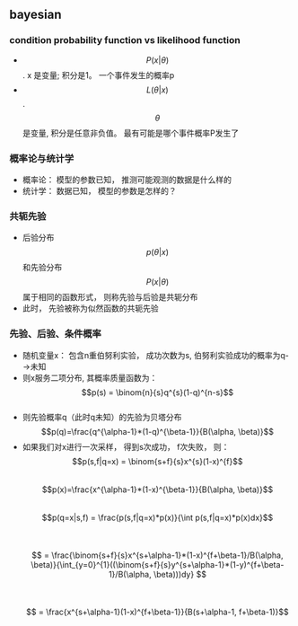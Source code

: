 ## bayesian
### condition probability function vs likelihood function
- $$P(x|\theta)$$  . x 是变量;  积分是1。 一个事件发生的概率p <br/> 
- $$L(\theta|x)$$  . $$\theta$$是变量, 积分是任意非负值。 最有可能是哪个事件概率P发生了 <br/>

### 概率论与统计学
- 概率论： 模型的参数已知， 推测可能观测的数据是什么样的 <br/>
- 统计学： 数据已知， 模型的参数是怎样的？ <br/>

### 共轭先验
- 后验分布$$p(\theta|x)$$和先验分布$$P(x|\theta)$$ 属于相同的函数形式， 则称先验与后验是共轭分布
- 此时， 先验被称为似然函数的共轭先验

### 先验、后验、条件概率
- 随机变量x： 包含n重伯努利实验， 成功次数为s, 伯努利实验成功的概率为q-->未知
- 则x服务二项分布, 其概率质量函数为：<br/>
    $$p(s) = \binom{n}{s}q^{s}(1-q)^{n-s}$$ <br/>  
- 则先验概率q（此时q未知）的先验为贝塔分布 <br/>
    $$p(q)=\frac{q^{\alpha-1}*(1-q)^{\beta-1}}{B(\alpha, \beta)}$$
- 如果我们对x进行一次采样， 得到s次成功， f次失败， 则： <br/>
    $$p(s,f|q=x) = \binom{s+f}{s}x^{s}(1-x)^{f}$$ <br/> 
    $$p(x)=\frac{x^{\alpha-1}*(1-x)^{\beta-1}}{B(\alpha, \beta)}$$ <br/>
    $$p(q=x|s,f) = \frac{p(s,f|q=x)*p(x)}{\int p(s,f|q=x)*p(x)dx}$$  <br/>
    &emsp;&emsp;&emsp;&emsp;&emsp;&emsp;$$ = \frac{\binom{s+f}{s}x^{s+\alpha-1}*(1-x)^{f+\beta-1}/B(\alpha, \beta)}{\int_{y=0}^{1}((\binom{s+f}{s}y^{s+\alpha-1}*(1-y)^{f+\beta-1}/B(\alpha, \beta)))dy} $$ <br/>
    &emsp;&emsp;&emsp;&emsp;&emsp;&emsp;$$ = \frac{x^{s+\alpha-1}(1-x)^{f+\beta-1}}{B(s+\alpha-1, f+\beta-1)}$$

    